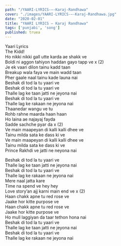 ```yaml
---
path: "/YAARI-LYRICS-–-Karaj-Randhawa"
cover: "./images/YAARI-LYRICS-–-Karaj-Randhawa.jpg"
date: "2020-02-01"
title: "YAARI LYRICS – Karaj Randhawa"
tags: ['punjabi', 'song']
published: truea
---
```

  
Yaari Lyrics  
The Kidd!  
Ho nikki nikki gall utte karda ae shakk ve  
Boldi ni aggon tahiyon haddan gayo tapp ve x (2)  
Je ek vaari dilon tainu kadd taan  
Breakup wala faya ve main wadd taan  
Pher gaale naal tainu kade launa nai  
Beshak di tod la tu yaari ve  
Beshak di tod la tu yaari ve  
Thalle lag ke taan jatti ne jeyona nai  
Beshak di tod la tu yaari ve  
Thalle lag ke rakaan ne jeyona nai  
Thaanedar wangu ve tu  
Rohb rahne maarda haan haan  
Ho laina ae najayaj fayda  
Sadde sachche pyar da x (2)  
Ve main maapeyan di kalli kalli dhee ve  
Tainu milda sata ke dass ki ve  
Ve main maapeyan di kalli kalli dhee ve  
Tainu milda sata ke dass ki ve  
Prince Rakhdi ve jatti ne neyona nai  
  
  
  
  
  
  
Beshak di tod la tu yaari ve  
Thalle lag ke taan jatti ne jeyona nai  
Beshak di tod la tu yaari ve  
Thalle lag ke rakaan ne jeyona nai  
Mere naal jatta kare  
Time na spend ve hey hey  
Love story’an ajj karni main end ve x (2)  
Haan chakk apne tu red rose ve  
Jaake hor kitte purpose ve  
Haan chakk apne tu red rose ve  
Jaake hor kitte purpose ve  
Ho mull laggiyan da taar tethon hona nai  
Beshak di tod la tu yaari ve  
Thalle lag ke taan jatti ne jeyona nai  
Beshak di tod la tu yaari ve  
Thalle lag ke rakaan ne jeyona nai  
